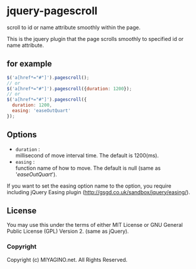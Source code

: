 jquery-pagescroll
=============
scroll to id or name attribute smoothly within the page.

This is the jquery plugin that the page scrolls smoothly to
specified id or name attribute.

for example
-----------
```javascript
$('a[href*="#"]').pagescroll();
// or
$('a[href*="#"]').pagescroll({duration: 1200});
// or
$('a[href*="#"]').pagescroll({
  duration: 1200,
  easing: 'easeOutQuart'
});
```

Options
-------
+ `duration` :  
  millisecond of move interval time. The default is 1200(ms).
+ `easing` :  
  function name of how to move. The default is null (same as '_easeOutQuart_').

If you want to set the easing option name to the option, you require
including jQuery Easing plugin (http://gsgd.co.uk/sandbox/jquery/easing/).

License
-------
You may use this under the terms of either MIT License or
GNU General Public License (GPL) Version 2. (same as jQuery).

### Copyright
Copyright (c) MIYAGINO.net. All Rights Reserved.
